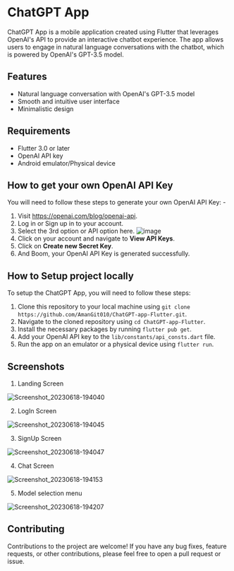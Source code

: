 # ChatGPT App

ChatGPT App is a mobile application created using Flutter that leverages OpenAI's API to provide an interactive chatbot experience. The app allows users to engage in natural language conversations with the chatbot, which is powered by OpenAI's GPT-3.5 model.

## Features

- Natural language conversation with OpenAI's GPT-3.5 model
- Smooth and intuitive user interface
- Minimalistic design

## Requirements

- Flutter 3.0 or later
- OpenAI API key
- Android emulator/Physical device


## How to get your own OpenAI API Key
You will need to follow these steps to generate your own OpenAI API Key: -

1. Visit https://openai.com/blog/openai-api.
2. Log in or Sign up in to your account.
3. Select the 3rd option or API option here. ![image](https://github.com/Chamith-Rthnayaka/ChatGPT/blob/main/assets/images/246618506-82b6ff70-c9e1-43a0-8771-f9017a6590a9.png)
4. Click on your account and navigate to **View API Keys**.
5. Click on **Create new Secret Key**.
6. And Boom, your OpenAI API Key is generated successfully.

## How to Setup project locally

To setup the ChatGPT App, you will need to follow these steps:

1. Clone this repository to your local machine using `git clone https://github.com/AmanGit010/ChatGPT-app-Flutter.git`.
2. Navigate to the cloned repository using `cd ChatGPT-app-Flutter`.
3. Install the necessary packages by running `flutter pub get`.
4. Add your OpenAI API key to the `lib/constants/api_consts.dart` file.
5. Run the app on an emulator or a physical device using `flutter run`.


## Screenshots

1. Landing Screen
   
![Screenshot_20230618-194040](https://github.com/Chamith-Rthnayaka/ChatGPT/blob/main/assets/images/246670595-df27ad91-f1f0-4dab-abd4-74344350a08c.jpg)

2. LogIn Screen

![Screenshot_20230618-194045](https://github.com/Chamith-Rthnayaka/ChatGPT/blob/main/assets/images/246670659-69f48381-38fd-4761-9a82-b5609ccad9b4.jpg)

3. SignUp Screen

![Screenshot_20230618-194047](https://github.com/Chamith-Rthnayaka/ChatGPT/blob/main/assets/images/246670692-b5636ea4-d9d9-4ba9-8f4f-9c24807aa5d7.jpg)

4. Chat Screen

![Screenshot_20230618-194153](https://github.com/Chamith-Rthnayaka/ChatGPT/blob/main/assets/images/246670702-6fc6e0a1-b220-40e9-a6ba-3f4a672d5c40.jpg)

5. Model selection menu

![Screenshot_20230618-194207](https://github.com/Chamith-Rthnayaka/ChatGPT/blob/main/assets/images/246670707-017a7c40-7890-40b8-8aca-443168bb22e7.jpg)

## Contributing

Contributions to the project are welcome! If you have any bug fixes, feature requests, or other contributions, please feel free to open a pull request or issue.

